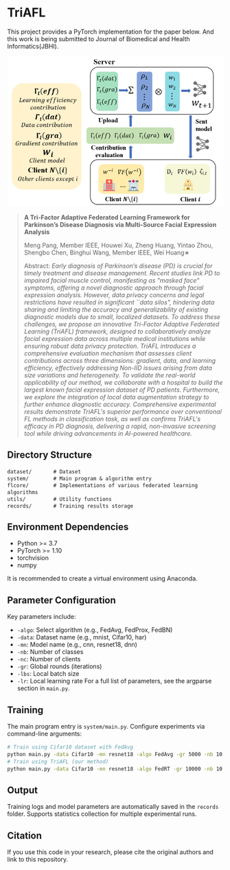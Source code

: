 # TriAFL

This project provides a PyTorch implementation for the paper below. And this work is being submitted to Journal of Biomedical and Health Informatics(JBHI).

![](img/workFlow.png)

> **A Tri-Factor Adaptive Federated Learning Framework for Parkinson’s Disease Diagnosis via Multi-Source Facial Expression Analysis**
> 
> Meng Pang, Member IEEE, Houwei Xu, Zheng Huang, Yintao Zhou, Shengbo Chen, 
> Binghui Wang, Member IEEE, Wei Huang∗
>
> Abstract: *Early diagnosis of Parkinson’s disease (PD) is crucial for timely treatment and disease management. Recent studies link PD to impaired facial muscle control, manifesting as "masked face" symptoms, offering a novel diagnostic approach through facial expression analysis. However, data privacy concerns and legal restrictions have resulted in significant ``data silos", hindering data sharing and limiting the accuracy and generalizability of existing diagnostic models due to small, localized datasets. To address these challenges, we propose an innovative Tri-Factor Adaptive Federated Learning (TriAFL) framework, designed to collaboratively analyze facial expression data across multiple medical institutions while ensuring robust data privacy protection.*
> *TriAFL introduces a comprehensive evaluation mechanism that assesses client contributions across three dimensions: gradient, data, and learning efficiency, effectively addressing Non-IID issues arising from data size variations and heterogeneity. To validate the real-world applicability of our method, we collaborate with a hospital to build the largest known facial expression dataset of PD patients. Furthermore, we explore the integration of local data augmentation strategy to further enhance diagnostic accuracy. Comprehensive experimental results demonstrate TriAFL's superior performance over conventional FL methods in classification task, as well as confirms TriAFL's efficacy in PD diagnosis, delivering a rapid, non-invasive screening tool while driving advancements in AI-powered healthcare.*

## Directory Structure

```
dataset/       # Dataset
system/        # Main program & algorithm entry
flcore/        # Implementations of various federated learning algorithms
utils/         # Utility functions
records/       # Training results storage
```

## Environment Dependencies

- Python >= 3.7
- PyTorch >= 1.10
- torchvision
- numpy

It is recommended to create a virtual environment using Anaconda.

## Parameter Configuration

Key parameters include:

- `-algo`: Select algorithm (e.g., FedAvg, FedProx, FedBN)
- `-data`: Dataset name (e.g., mnist, Cifar10, har)
- `-mn`: Model name (e.g., cnn, resnet18, dnn)
- `-nb`: Number of classes
- `-nc`: Number of clients
- `-gr`: Global rounds (iterations)
- `-lbs`: Local batch size
- `-lr`: Local learning rate
  For a full list of parameters, see the argparse section in `main.py`.

## Training

The main program entry is `system/main.py`. Configure experiments via command-line arguments:

```bash
# Train using Cifar10 dataset with FedAvg
python main.py -data Cifar10 -mn resnet18 -algo FedAvg -gr 5000 -nb 10 -nc 20 -lbs 64 -eg 20 -lr 0.1
# Train using TriAFL (our method)
python main.py -data Cifar10 -mn resnet18 -algo FedRT -gr 10000 -nb 10 -nc 20 -lbs 64 -ww 2 -locs 1 -eg 5 -lr 0.05
```

## Output

Training logs and model parameters are automatically saved in the `records` folder. Supports statistics collection for multiple experimental runs.

## Citation

If you use this code in your research, please cite the original authors and link to this repository.

